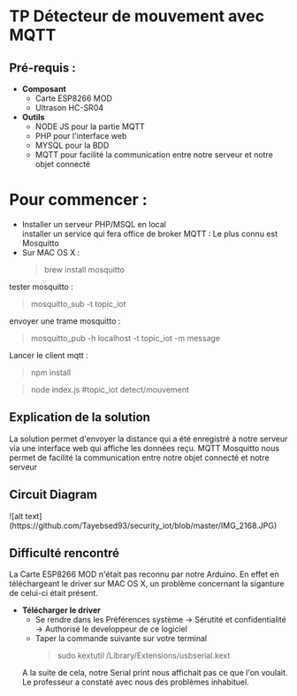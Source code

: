 <!DOCTYPE html>
<html>

<head>
  <meta charset="utf-8">
  <meta name="viewport" content="width=device-width, initial-scale=1.0">
  <link rel="stylesheet" href="https://stackedit.io/style.css" />
</head>

<body class="stackedit">
  <div class="stackedit__html"><h1 id="mqtt-tp">TP Détecteur de mouvement avec MQTT</h1>
<h2 id="pré-requis-">Pré-requis :</h2>
<ul>
<li><strong>Composant</strong>
<ul>
<li>Carte ESP8266 MOD</li>
<li>Ultrason HC-SR04</li>
</ul>
</li>
<li><strong>Outils</strong>
<ul>
<li>NODE JS pour la partie MQTT</li>
<li>PHP pour l'interface web</li>
<li>MYSQL pour la BDD</li>
<li>MQTT pour facilité la communication entre notre serveur et notre objet connecté </li>
</ul>
</li>
</ul>
<h1 id="commencer">Pour commencer : </h1>
<ul>
<li>Installer un serveur PHP/MSQL en local<br>
installer un service qui fera office de broker MQTT : Le plus connu est Mosquitto</li>
<li>Sur MAC OS X :
<blockquote>
<p>brew install mosquitto</p>
</blockquote>
</li>
</ul>
<p>tester mosquitto :</p>
<blockquote>
<p>mosquitto_sub -t topic_iot</p>
</blockquote>
<p>envoyer une trame mosquitto :</p>
<blockquote>
<p>mosquitto_pub -h localhost -t topic_iot -m message</p>
</blockquote>
<p>Lancer le client mqtt :</p>
<blockquote>
<p>npm install</p>
</blockquote>
<blockquote>
<p>node index.js #topic_iot detect/mouvement</p>
</blockquote>

<h2 id="Explication">Explication de la solution</h2>
<p>La solution permet d'envoyer la distance qui a été enregistré à notre serveur via une interface web qui affiche les données reçu. MQTT Mosquitto nous permet de facilité la communication entre notre objet connecté et notre serveur </p>

<h2 id=difficulté>Circuit Diagram</h2> 
![alt text](https://github.com/Tayebsed93/security_iot/blob/master/IMG_2168.JPG)

<h2 id=difficulté>Difficulté rencontré</h2>
<p>La Carte ESP8266 MOD n'était pas reconnu par notre Arduino. En effet en téléchargeant le driver sur MAC OS X, un problème concernant la siganture de celui-ci était présent.

<ul>
<li><strong>Télécharger le driver</strong>
<ul>
<li>Se rendre dans les Préférences système -> Sérutité et confidentialité -> Authorisé le developpeur de ce logiciel</li>
<li>Taper la commande suivante sur votre terminal
<blockquote>
<p>sudo kextutil /Library/Extensions/usbserial.kext</p>
</blockquote> </li>
</ul>
</li>
<p>A la suite de cela, notre Serial print nous affichait pas ce que l'on voulait. Le professeur a constaté avec nous des problèmes inhabituel.
</body>

</html>
